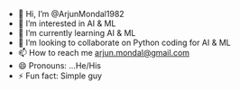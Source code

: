 - 👋 Hi, I’m @ArjunMondal1982
- 👀 I’m interested in AI & ML
- 🌱 I’m currently learning AI & ML
- 💞️ I’m looking to collaborate on Python coding for AI & ML
- 📫 How to reach me arjun.mondal@gmail.com  
- 😄 Pronouns: ...He/His
- ⚡ Fun fact: Simple guy

<!---
ArjunMondal1982/ArjunMondal1982 is a ✨ special ✨ repository because its `README.md` (this file) appears on your GitHub profile.
You can click the Preview link to take a look at your changes.
--->
